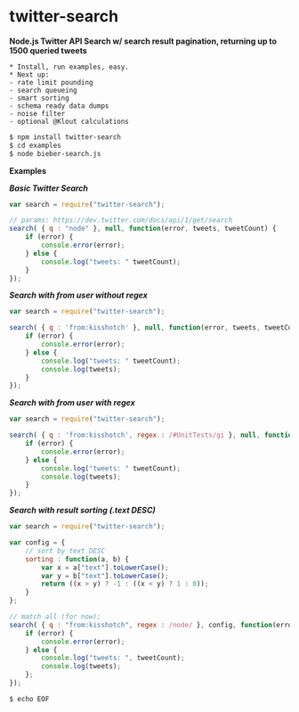 
twitter-search
==============

**Node.js Twitter API Search w/ search result pagination, returning up to 1500 queried tweets**

	* Install, run examples, easy.
	* Next up: 
	- rate limit pounding 
	- search queueing
	- smart sorting
	- schema ready data dumps
	- noise filter
	- optional @Klout calculations

```bash
$ npm install twitter-search
$ cd examples
$ node bieber-search.js
```

**Examples**

***Basic Twitter Search***

```javascript
var search = require("twitter-search");

// params: https://dev.twitter.com/docs/api/1/get/search
search( { q : "node" }, null, function(error, tweets, tweetCount) {
	if (error) {
		console.error(error);
	} else {
		console.log("tweets: " tweetCount);
	}
});
```

***Search with from user without regex***

```javascript
var search = require("twitter-search");

search( { q : 'from:kisshotch' }, null, function(error, tweets, tweetCount) {
	if (error) {
		console.error(error);
	} else {
		console.log("tweets: " tweetCount);
		console.log(tweets);
	}
});
```

***Search with from user **with** regex***

```javascript
var search = require("twitter-search");

search( { q : 'from:kisshotch', regex : /#UnitTests/gi }, null, function(error, tweets, tweetCount) {
	if (error) {
		console.error(error);
	} else {
		console.log("tweets: " tweetCount);
		console.log(tweets);
	}
});
```
	
***Search with result sorting (.text DESC)***

```javascript
var search = require("twitter-search");

var config = {
	// sort by text DESC
	sorting : function(a, b) {
		var x = a["text"].toLowerCase();
    	var y = b["text"].toLowerCase();
    	return ((x > y) ? -1 : ((x < y) ? 1 : 0));
	}
};

// match all (for now);
search( { q : "from:kisshotch", regex : /node/ }, config, function(error, tweets, tweetCount) {
	if (error) {
		console.error(error);
	} else {
		console.log("tweets: ", tweetCount);
		console.log(tweets);
	};
});
```

```bash
$ echo EOF
```